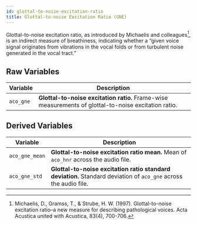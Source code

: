 ```yaml
---
id: glottal-to-noise-excitation-ratio
title: Glottal-to-noise Excitation Ratio (GNE)
---
```


Glottal-to-noise excitation ratio, as introduced by Michaelis and colleagues[^1], is an indirect measure of breathiness, indicating whether a “given voice signal originates from vibrations in the vocal folds or from turbulent noise generated in the vocal tract.”

[^1]: Michaelis, D., Gramss, T., & Strube, H. W. (1997). Glottal-to-noise excitation ratio–a new measure for describing pathological voices. Acta Acustica united with Acustica, 83(4), 700-706.

## Raw Variables

| Variable      | Description |
| ----------- | ----------- |
| `aco_gne`      | **Glottal-to-noise excitation ratio.** Frame-wise measurements of glottal-to-noise excitation ratio.    |

## Derived Variables

| Variable      | Description |
| ----------- | ----------- |
| `aco_gne_mean`      | **Glottal-to-noise excitation ratio mean.** Mean of `aco_hnr` across the audio file.     |
| `aco_gne_std`      | **Glottal-to-noise excitation ratio standard deviation.** Standard deviation of `aco_gne` across the audio file.     |
